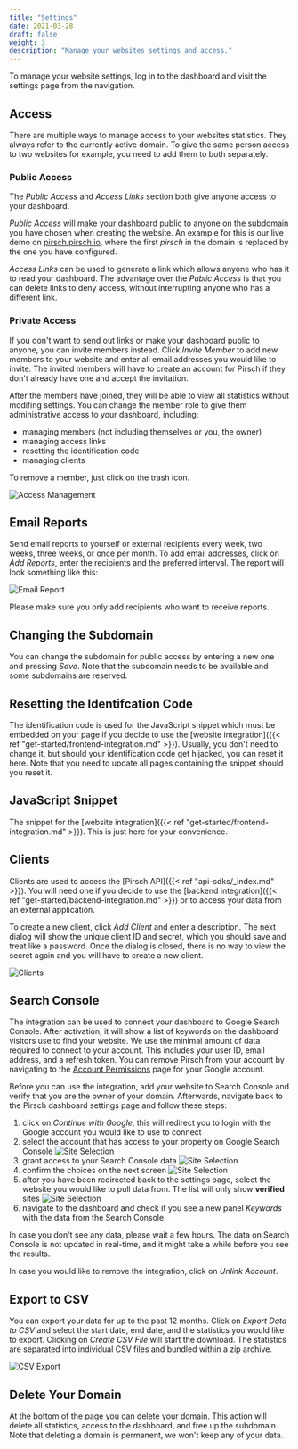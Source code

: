 ```yaml
---
title: "Settings"
date: 2021-03-28
draft: false
weight: 3
description: "Manage your websites settings and access."
---
```


To manage your website settings, log in to the dashboard and visit the settings page from the navigation.

## Access

There are multiple ways to manage access to your websites statistics. They always refer to the currently active domain. To give the same person access to two websites for example, you need to add them to both separately.

### Public Access

The *Public Access* and *Access Links* section both give anyone access to your dashboard.

*Public Access* will make your dashboard public to anyone on the subdomain you have chosen when creating the website. An example for this is our live demo on [pirsch.pirsch.io](https://pirsch.pirsch.io/), where the first *pirsch* in the domain is replaced by the one you have configured.

*Access Links* can be used to generate a link which allows anyone who has it to read your dashboard. The advantage over the *Public Access* is that you can delete links to deny access, without interrupting anyone who has a different link.

### Private Access

If you don't want to send out links or make your dashboard public to anyone, you can invite members instead. Click *Invite Member* to add new members to your website and enter all email addresses you would like to invite. The invited members will have to create an account for Pirsch if they don't already have one and accept the invitation.

After the members have joined, they will be able to view all statistics without modifing settings. You can change the member role to give them administrative access to your dashboard, including:

* managing members (not including themselves or you, the owner)
* managing access links
* resetting the identification code
* managing clients

To remove a member, just click on the trash icon.

![Access Management](/dashboard/settings-access.png)

## Email Reports

Send email reports to yourself or external recipients every week, two weeks, three weeks, or once per month. To add email addresses, click on *Add Reports*, enter the recipients and the preferred interval. The report will look something like this:

![Email Report](/dashboard/email-report.png)

Please make sure you only add recipients who want to receive reports.

## Changing the Subdomain

You can change the subdomain for public access by entering a new one and pressing *Save*. Note that the subdomain needs to be available and some subdomains are reserved.

## Resetting the Identifcation Code

The identification code is used for the JavaScript snippet which must be embedded on your page if you decide to use the [website integration]({{< ref "get-started/frontend-integration.md" >}}). Usually, you don't need to change it, but should your identification code get hijacked, you can reset it here. Note that you need to update all pages containing the snippet should you reset it.

## JavaScript Snippet

The snippet for the [website integration]({{< ref "get-started/frontend-integration.md" >}}). This is just here for your convenience.

## Clients

Clients are used to access the [Pirsch API]({{< ref "api-sdks/_index.md" >}}). You will need one if you decide to use the [backend integration]({{< ref "get-started/backend-integration.md" >}}) or to access your data from an external application.

To create a new client, click *Add Client* and enter a description. The next dialog will show the unique client ID and secret, which you should save and treat like a password. Once the dialog is closed, there is no way to view the secret again and you will have to create a new client.

![Clients](/dashboard/settings-client.png)

## Search Console

The integration can be used to connect your dashboard to Google Search Console. After activation, it will show a list of keywords on the dashboard visitors use to find your website. We use the minimal amount of data required to connect to your account. This includes your user ID, email address, and a refresh token. You can remove Pirsch from your account by navigating to the [Account Permissions](https://myaccount.google.com/permissions) page for your Google account.

Before you can use the integration, add your website to Search Console and verify that you are the owner of your domain. Afterwards, navigate back to the Pirsch dashboard settings page and follow these steps:

1. click on *Continue with Google*, this will redirect you to login with the Google account you would like to use to connect
2. select the account that has access to your property on Google Search Console ![Site Selection](/dashboard/settings-gsc-accounts.png)
3. grant access to your Search Console data ![Site Selection](/dashboard/settings-gsc-permissions.png)
4. confirm the choices on the next screen ![Site Selection](/dashboard/settings-gsc-confirmation.png)
5. after you have been redirected back to the settings page, select the website you would like to pull data from. The list will only show **verified** sites ![Site Selection](/dashboard/settings-gsc-integration.png)
6. navigate to the dashboard and check if you see a new panel *Keywords* with the data from the Search Console

In case you don't see any data, please wait a few hours. The data on Search Console is not updated in real-time, and it might take a while before you see the results.

In case you would like to remove the integration, click on *Unlink Account*.

## Export to CSV

You can export your data for up to the past 12 months. Click on *Export Data to CSV* and select the start date, end date, and the statistics you would like to export. Clicking on *Create CSV File* will start the download. The statistics are separated into individual CSV files and bundled within a zip archive.

![CSV Export](/dashboard/csv-export.png)

## Delete Your Domain

At the bottom of the page you can delete your domain. This action will delete all statistics, access to the dashboard, and free up the subdomain. Note that deleting a domain is permanent, we won't keep any of your data.

